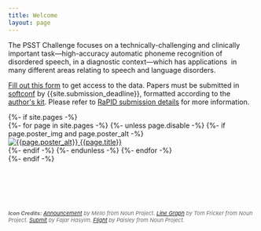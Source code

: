 ```yaml
---
title: Welcome
layout: page
---
```


The PSST Challenge focuses on a technically-challenging and clinically important task&mdash;high-accuracy automatic phoneme recognition of disordered speech, in a diagnostic context&mdash;which has applications  in many different areas relating to speech and language disorders.

<a href="https://docs.google.com/forms/d/e/1FAIpQLScwAC3j7NQ2giyFSjrNen6NhmSbnHqdxS915ftZDBRi2SHQtQ/viewform" target="_blank">Fill out this form</a> to get access to the data. Papers must be submitted in <a href="https://www.softconf.com/lrec2022/RaPID-4/" target="_blank">softconf</a> by {{site.submission_deadline}}, formatted according to the <a href="https://lrec2022.lrec-conf.org/en/submission2022/authors-kit/" target="_blank">author's kit</a>. Please refer to <a href="https://spraakbanken.gu.se/en/rapid-2022/submission-details" target="_blank">RaPID submission details</a> for more information.

<div>
{%- if site.pages -%}
      <nav id="home-nav">
      {%- for page in site.pages -%}
        {%- unless page.disable -%}
            {%- if page.poster_img and page.poster_alt -%}
              <div id="home-nav-{{page.title | slugify}}" class="home-nav-poster">
                <a href="{{ page.url | relative_url }}" class="image-link">
                  <img src="{{page.poster_img}}" alt="{{page.poster_alt}}" title="{{page.poster_title}}"/>
                </a>
                <a class="button" href="{{ page.url | relative_url }}">{{page.title}}</a>
              </div>
            {%- endif -%}
        {%- endunless -%} 
    {%- endfor -%}
</nav>
{%- endif -%}

</div>

<div style="margin-top: 6rem; font-style: italic; font-size: 11px; color: #666">
<strong>Icon Credits:</strong>
<a href="https://thenounproject.com/icon/announcement-1704541/">Announcement</a> by Mello from Noun Project.
<a href="https://thenounproject.com/icon/line-graph-4002182/">Line Graph</a> by Tom Fricker from Noun Project.
<a href="https://thenounproject.com/icon/submit-3354574/">Submit</a> by Fajar Hasyim.
<a href="https://thenounproject.com/icon/flight-1968650/">Flight</a> by Paisley from Noun Project.
</div>

